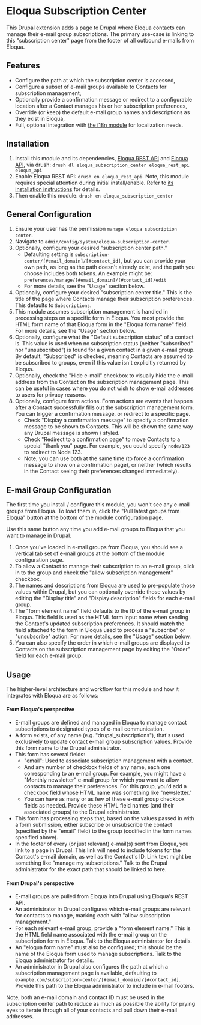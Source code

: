 Eloqua Subscription Center
===========================

This Drupal extension adds a page to Drupal where Eloqua contacts can manage
their e-mail group subscriptions. The primary use-case is linking to this
"subscription center" page from the footer of all outbound e-mails from Eloqua.

## Features
* Configure the path at which the subscription center is accessed,
* Configure a subset of e-mail groups available to Contacts for subscription
  management,
* Optionally provide a confirmation message or redirect to a configurable
  location after a Contact manages his or her subscription preferences,
* Override (or keep) the default e-mail group names and descriptions as they
  exist in Eloqua,
* Full, optional integration with [the i18n module]() for localization needs.

## Installation
1. Install this module and its dependencies, [Eloqua REST API]() and
   [Eloqua API](), via drush:
  `drush dl eloqua_subscription_center eloqua_rest_api eloqua_api`
2. Enable Eloqua REST API: `drush en eloqua_rest_api`. Note, this module
   requires special attention during initial install/enable. Refer to
   [its installation instructions]() for details.
3. Then enable this module: `drush en eloqua_subscription_center`

## General Configuration
1. Ensure your user has the permission `manage eloqua subscription center`.
2. Navigate to `admin/config/system/eloqua-subscription-center`.
3. Optionally, configure your desired "subscription center path."
   * Defaulting setting is `subscription-center/[#email_domain]/[#contact_id]`,
     but you can provide your own path, as long as the path doesn't already
     exist, and the path you choose includes both tokens. An example might be:
     `preferences/manage/[#email_domain]/[#contact_id]/edit`
   * For more details, see the "Usage" section below.
4. Optionally, configure your desired "subscription center title." This is the
   title of the page where Contacts manage their subscription preferences. This
   defaults to `Subscriptions`.
5. This module assumes subscription management is handled in processing steps on
   a specific form in Eloqua. You most provide the HTML form name of that Eloqua
   form in the "Eloqua form name" field. For more details, see the "Usage"
   section below.
6. Optionally, configure what the "Default subscription status" of a contact is.
   This value is used when no subscription status (neither "subscribed" nor
   "unsubscribed") is found for a given contact in a given e-mail group. By
   default, "Subscribed" is checked, meaning Contacts are assumed to be
   subscribed to groups, even if this value isn't explicitly returned by Eloqua.
7. Optionally, check the "Hide e-mail" checkbox to visually hide the e-mail
   address from the Contact on the subscription management page. This can be
   useful in cases where you do not wish to show e-mail addresses to users for
   privacy reasons.
8. Optionally, configure form actions. Form actions are events that happen after
   a Contact successfully fills out the subscription management form. You can
   trigger a confirmation message, or redirect to a specific page.
   * Check "Display a confirmation message" to specify a confirmation message
     to be shown to Contacts. This will be shown the same way any Drupal message
     is shown / styled.
   * Check "Redirect to a confirmation page" to move Contacts to a special
     "thank you" page. For example, you could specify `node/123` to redirect to
     Node 123.
   * Note, you can use both at the same time (to force a confirmation message to
     show on a confirmation page), or neither (which results in the Contact
     seeing their preferences changed immediately).

## E-mail Group Configuration
The first time you install / configure this module, you won't see any e-mail
groups from Eloqua. To load them in, click the "Pull latest groups from Eloqua"
button at the bottom of the module configuration page.

Use this same button any time you add e-mail groups to Eloqua that you want to
manage in Drupal.

1. Once you've loaded in e-mail groups from Eloqua, you should see a vertical
   tab set of e-mail groups at the bottom of the module configuration page.
2. To allow a Contact to manage their subscription to an e-mail group, click in
   to the group and check the "allow subscription management" checkbox.
3. The names and descriptions from Eloqua are used to pre-populate those values
   within Drupal, but you can optionally override those values by editing the
   "Display title" and "Display description" fields for each e-mail group.
4. The "form element name" field defaults to the ID of the e-mail group in
   Eloqua. This field is used as the HTML form input name when sending the
   Contact's updated subscription preferences. It should match the field
   attached to the form in Eloqua used to process a "subscribe" or "unsubscribe"
   action. For more details, see the "Usage" section below.
5. You can also specify the order in which e-mail groups are displayed to
   Contacts on the subscription management page by editing the "Order" field for
   each e-mail group.

## Usage

The higher-level architecture and workflow for this module and how it integrates
with Eloqua are as follows:

#### From Eloqua's perspective
* E-mail groups are defined and managed in Eloqua to manage contact
  subscriptions to designated types of e-mail communication.
* A form exists, of any name (e.g. "drupal_subscriptions"), that's used
  exclusively to update contact e-mail group subscription values. Provide this
  form name to the Drupal administrator.
* This form has several fields:
  * "email": Used to associate subscription management with a contact.
  * And any number of checkbox fields of any name, each one corresponding to an
    e-mail group. For example, you might have a "Monthly newsletter" e-mail
    group for which you want to allow contacts to manage their preferences. For
    this group, you'd add a checkbox field whose HTML name was something like
    "newsletter."
  * You can have as many or as few of these e-mail group checkbox fields as
    needed. Provide these HTML field names (and their associated groups) to the
    Drupal administrator.
* This form has processing steps that, based on the values passed in with a form
  submission, either subscribe or unsubscribe the contact (specified by the
  "email" field) to the group (codified in the form names specified above).
* In the footer of every (or just relevant) e-mail(s) sent from Eloqua, you link
  to a page in Drupal. This link will need to include tokens for the Contact's
  e-mail domain, as well as the Contact's ID. Link text might be something like
  "manage my subscriptions." Talk to the Drupal administrator for the exact
  path that should be linked to here.

#### From Drupal's perspective
* E-mail groups are pulled from Eloqua into Drupal using Eloqua's REST API.
* An administrator in Drupal configures which e-mail groups are relevant for
  contacts to manage, marking each with "allow subscription management."
* For each relevant e-mail group, provide a "form element name." This is the
  HTML field name associated with the e-mail group on the subscription form in
  Eloqua. Talk to the Eloqua administrator for details.
* An "eloqua form name" must also be configured; this should be the name of the
  Eloqua form used to manage subscriptions. Talk to the Eloqua administrator for
  details.
* An administrator in Drupal also configures the path at which a subscription
  management page is available, defaulting to
  `example.com/subscription-center/[#email_domain]/[#contact_id]`. Provide this
  path to the Eloqua administrator to include in e-mail footers.

Note, both an e-mail domain and contact ID must be used in the subscription
center path to reduce as much as possible the ability for prying eyes to iterate
through all of your contacts and pull down their e-mail addresses.


[the i18n module]: https://drupal.org/project/i18n
[Eloqua REST API]: https://drupal.org/project/eloqua_rest_api
[Eloqua API]: https://drupal.org/project/eloqua_api
[its installation instructions]: https://drupal.org/project/eloqua_rest_api#installation
